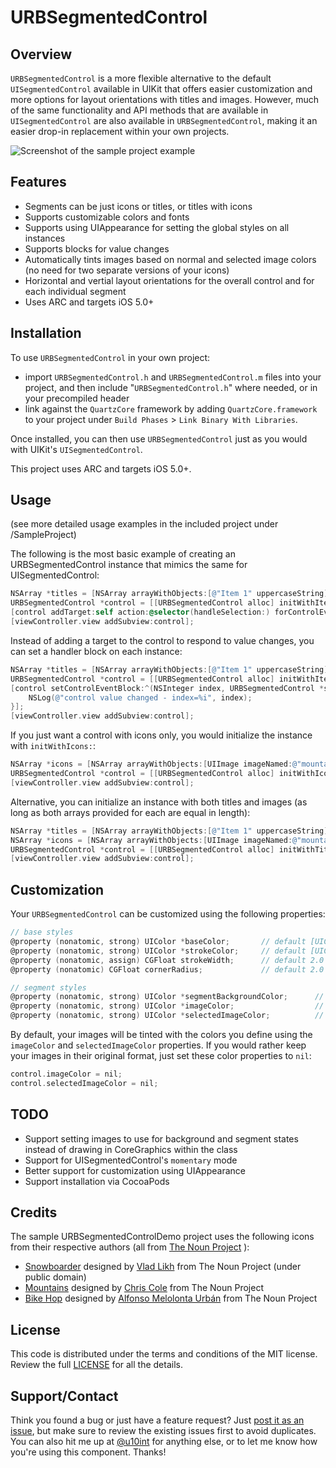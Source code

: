 URBSegmentedControl
===================

## Overview

`URBSegmentedControl` is a more flexible alternative to the default `UISegmentedControl` available in UIKit that offers easier customization and more options for layout orientations with titles and images. However, much of the same functionality and API methods that are available in `UISegmentedControl` are also available in `URBSegmentedControl`, making it an easier drop-in replacement within your own projects.

![Screenshot of the sample project example](http://dl.dropbox.com/u/197980/Screenshots/URBSegmentedControl_screenshot01.png)

## Features

- Segments can be just icons or titles, or titles with icons
- Supports customizable colors and fonts
- Supports using UIAppearance for setting the global styles on all instances
- Supports blocks for value changes
- Automatically tints images based on normal and selected image colors (no need for two separate versions of your icons)
- Horizontal and vertial layout orientations for the overall control and for each individual segment
- Uses ARC and targets iOS 5.0+

## Installation

To use `URBSegmentedControl` in your own project:
- import `URBSegmentedControl.h` and `URBSegmentedControl.m` files into your project, and then include "`URBSegmentedControl.h`" where needed, or in your precompiled header
- link against the `QuartzCore` framework by adding `QuartzCore.framework` to your project under `Build Phases` > `Link Binary With Libraries`.

Once installed, you can then use `URBSegmentedControl` just as you would with UIKit's `UISegmentedControl`.

This project uses ARC and targets iOS 5.0+.

## Usage

(see more detailed usage examples in the included project under /SampleProject)

The following is the most basic example of creating an URBSegmentedControl instance that mimics the same for UISegmentedControl:

```objective-c
NSArray *titles = [NSArray arrayWithObjects:[@"Item 1" uppercaseString], [@"Item 2" uppercaseString], [@"Item 3" uppercaseString], nil];
URBSegmentedControl *control = [[URBSegmentedControl alloc] initWithItems:titles];
[control addTarget:self action:@selector(handleSelection:) forControlEvents:UIControlEventValueChanged];
[viewController.view addSubview:control];
```

Instead of adding a target to the control to respond to value changes, you can set a handler block on each instance:

```objective-c
NSArray *titles = [NSArray arrayWithObjects:[@"Item 1" uppercaseString], [@"Item 2" uppercaseString], [@"Item 3" uppercaseString], nil];
URBSegmentedControl *control = [[URBSegmentedControl alloc] initWithItems:titles];
[control setControlEventBlock:^(NSInteger index, URBSegmentedControl *segmentedControl) {
	NSLog(@"control value changed - index=%i", index);
}];
[viewController.view addSubview:control];
```

If you just want a control with icons only, you would initialize the instance with `initWithIcons:`:

```objective-c
NSArray *icons = [NSArray arrayWithObjects:[UIImage imageNamed:@"mountains.png"], [UIImage imageNamed:@"snowboarder.png"], [UIImage imageNamed:@"biker.png"], nil];
URBSegmentedControl *control = [[URBSegmentedControl alloc] initWithIcons:icons];
[viewController.view addSubview:control];
```

Alternative, you can initialize an instance with both titles and images (as long as both arrays provided for each are equal in length):

```objective-c
NSArray *titles = [NSArray arrayWithObjects:[@"Item 1" uppercaseString], [@"Item 2" uppercaseString], [@"Item 3" uppercaseString], nil];
NSArray *icons = [NSArray arrayWithObjects:[UIImage imageNamed:@"mountains.png"], [UIImage imageNamed:@"snowboarder.png"], [UIImage imageNamed:@"biker.png"], nil];
URBSegmentedControl *control = [[URBSegmentedControl alloc] initWithTitles:titles icons:icons];
[viewController.view addSubview:control];
```

## Customization

Your `URBSegmentedControl` can be customized using the following properties:

```objective-c
// base styles
@property (nonatomic, strong) UIColor *baseColor;		// default [UIColor colorWithRed:0.35 green:0.35 blue:0.35 alpha:1.0];
@property (nonatomic, strong) UIColor *strokeColor;		// default [UIColor darkGrayColor]
@property (nonatomic, assign) CGFloat strokeWidth;		// default 2.0
@property (nonatomic) CGFloat cornerRadius;				// default 2.0

// segment styles
@property (nonatomic, strong) UIColor *segmentBackgroundColor;		// default [UIColor redColor]
@property (nonatomic, strong) UIColor *imageColor;					// default [UIColor grayColor]
@property (nonatomic, strong) UIColor *selectedImageColor;			// default [UIColor whiteColor]
```

By default, your images will be tinted with the colors you define using the `imageColor` and `selectedImageColor` properties. If you would rather keep your images in their original format, just set these color properties to `nil`:

```objective-c
control.imageColor = nil;
control.selectedImageColor = nil;
```

## TODO

- Support setting images to use for background and segment states instead of drawing in CoreGraphics within the class
- Support for UISegmentedControl's `momentary` mode
- Better support for customization using UIAppearance
- Support installation via CocoaPods

## Credits

The sample URBSegmentedControlDemo project uses the following icons from their respective authors (all from [The Noun Project](http://thenounproject.com) ):

- [Snowboarder](http://thenounproject.com/noun/bike-hop/#icon-No2042) designed by [Vlad Likh](http://thenounproject.com/likh.v) from The Noun Project (under public domain)
- [Mountains](http://thenounproject.com/noun/mountains/#icon-No2469) designed by [Chris Cole](http://thenounproject.com/hellochriscole) from The Noun Project
- [Bike Hop](http://thenounproject.com/noun/bike-hop/#icon-No1889) designed by [Alfonso Melolonta Urbán](http://thenounproject.com/melolonta) from The Noun Project

## License

This code is distributed under the terms and conditions of the MIT license. Review the full [LICENSE](LICENSE) for all the details.

## Support/Contact

Think you found a bug or just have a feature request? Just [post it as an issue](https://github.com/u10int/URBSegmentedControl/issues), but make sure to review the existing issues first to avoid duplicates. You can also hit me up at [@u10int](http://twitter.com/u10int) for anything else, or to let me know how you're using this component. Thanks!
